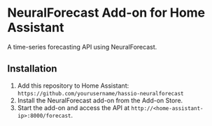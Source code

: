 # NeuralForecast Add-on for Home Assistant
A time-series forecasting API using NeuralForecast.

## Installation
1. Add this repository to Home Assistant: `https://github.com/yourusername/hassio-neuralforecast`
2. Install the NeuralForecast add-on from the Add-on Store.
3. Start the add-on and access the API at `http://<home-assistant-ip>:8000/forecast`.